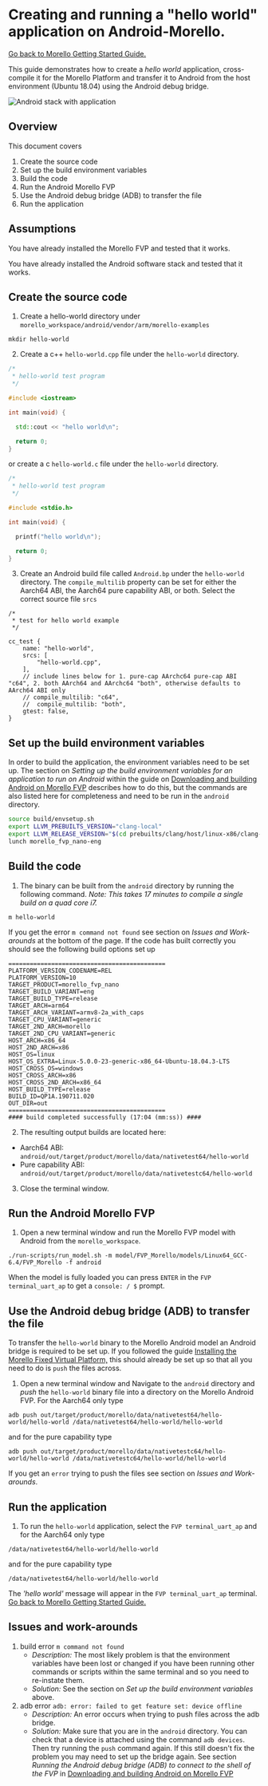 # Creating and running a "hello world" application on Android-Morello.
 [Go back to Morello Getting Started Guide.](./../../../morello-getting-started.md)

This guide demonstrates how to create a *hello world* application, cross-compile it for the Morello Platform and transfer it to Android from the host environment (Ubuntu 18.04) using the Android debug bridge.

![Android stack with application](./AndroidHelloWorld.gif)

## Overview

This document covers
1. Create the source code
2. Set up the build environment variables
3. Build the code
4. Run the Android Morello FVP
5. Use the Android debug bridge (ADB) to transfer the file
6. Run the application


## Assumptions

You have already installed the Morello FVP and tested that it works. 

You have already installed the Android software stack and tested that it works.

## Create the source code

1. Create a hello-world directory under `morello_workspace/android/vendor/arm/morello-examples` 

```
mkdir hello-world
```
2. Create a c++ `hello-world.cpp` file under the `hello-world` directory.

```c++
/*
 * hello-world test program
 */

#include <iostream>

int main(void) {

  std::cout << "hello world\n";

  return 0;
}
```
or create a c `hello-world.c` file under the `hello-world` directory.
```c
/*
 * hello-world test program
 */

#include <stdio.h>

int main(void) {

  printf("hello world\n");

  return 0;
}
```

3. Create an Android build file called `Android.bp` under the `hello-world` directory. The `compile_multilib` property can be set for either the Aarch64 ABI, the Aarch64 pure capability ABI, or both. Select the correct source file `srcs`

```
/*
 * test for hello world example
 */

cc_test {
    name: "hello-world",
    srcs: [
        "hello-world.cpp",
    ],
    // include lines below for 1. pure-cap AArchc64 pure-cap ABI "c64", 2. both AArch64 and AArchc64 "both", otherwise defaults to AArch64 ABI only
    // compile_multilib: "c64",
    //  compile_multilib: "both",
    gtest: false,
}
```

## Set up the build environment variables

In order to build the application, the environment variables need to be set up. The section on *Setting up the build environment variables for an application to run on Android* within the guide on [Downloading and building Android on Morello FVP](./morello/AndroidOnMorello/BuildingMorelloAndroid/BuildingAndroidOnMorello.md) describes how to do this, but the commands are also listed here for completeness and need to be run in the `android` directory.
```bash
source build/envsetup.sh
export LLVM_PREBUILTS_VERSION="clang-local"
export LLVM_RELEASE_VERSION="$(cd prebuilts/clang/host/linux-x86/clang-local/lib64/clang; echo *)"
lunch morello_fvp_nano-eng
```

## Build the code

1. The binary can be built from the `android` directory by running the following command. *Note: This takes 17 minutes to compile a single build on a quad core i7.*
```
m hello-world
```
If you get the error `m command not found` see section on *Issues and Work-arounds* at the bottom of the page. If the code has built correctly you should see the following build options set up 
```
============================================
PLATFORM_VERSION_CODENAME=REL
PLATFORM_VERSION=10
TARGET_PRODUCT=morello_fvp_nano
TARGET_BUILD_VARIANT=eng
TARGET_BUILD_TYPE=release
TARGET_ARCH=arm64
TARGET_ARCH_VARIANT=armv8-2a_with_caps
TARGET_CPU_VARIANT=generic
TARGET_2ND_ARCH=morello
TARGET_2ND_CPU_VARIANT=generic
HOST_ARCH=x86_64
HOST_2ND_ARCH=x86
HOST_OS=linux
HOST_OS_EXTRA=Linux-5.0.0-23-generic-x86_64-Ubuntu-18.04.3-LTS
HOST_CROSS_OS=windows
HOST_CROSS_ARCH=x86
HOST_CROSS_2ND_ARCH=x86_64
HOST_BUILD_TYPE=release
BUILD_ID=QP1A.190711.020
OUT_DIR=out
============================================
#### build completed successfully (17:04 (mm:ss)) ####
```

2. The resulting output builds are located here:

* Aarch64 ABI: `android/out/target/product/morello/data/nativetest64/hello-world`
* Pure capability ABI: `android/out/target/product/morello/data/nativetestc64/hello-world`

3. Close the terminal window.

## Run the Android Morello FVP

1. Open a new terminal window and run the Morello FVP model with Android from the `morello_workspace`.
```
./run-scripts/run_model.sh -m model/FVP_Morello/models/Linux64_GCC-6.4/FVP_Morello -f android
```
When the model is fully loaded you can press `ENTER` in the `FVP terminal_uart_ap` to get a `console: / $` prompt.

## Use the Android debug bridge (ADB) to transfer the file

To transfer the `hello-world` binary to the Morello Android model an Android bridge is required to be set up. If you followed the guide [Installing the Morello Fixed Virtual Platform,](./morello/MorelloPlatform/InstallingMorelloFVP.md) this should already be set up so that all you need to do is `push` the files across. 

1. Open a new terminal window and Navigate to the `android` directory and *push* the `hello-world` binary file into a directory on the Morello Android FVP. For the Aarch64 only type
```
adb push out/target/product/morello/data/nativetest64/hello-world/hello-world /data/nativetest64/hello-world/hello-world
```
and for the pure capability type
```
adb push out/target/product/morello/data/nativetestc64/hello-world/hello-world /data/nativetestc64/hello-world/hello-world
```
If you get an `error` trying to push the files see section on *Issues and Work-arounds*.

## Run the application
1. To run the `hello-world` application, select the `FVP terminal_uart_ap` and for the Aarch64 only type
```
/data/nativetest64/hello-world/hello-world
```
and for the pure capability type
```
/data/nativetest64/hello-world/hello-world
```
The *'hello world'* message will appear in the `FVP terminal_uart_ap` terminal.  [Go back to Morello Getting Started Guide.](./../../../morello-getting-started.md)
## Issues and work-arounds

1. build error `m command not found`
    * *Description:* The most likely problem is that the environment variables have been lost or changed if you have been running other commands or scripts within the same terminal and so you need to re-instate them. 
    * *Solution:* See the section on *Set up the build environment variables* above.
2. adb error `adb: error: failed to get feature set: device offline`
    * *Description:* An error occurs when trying to push files across the adb bridge.
    * *Solution:* Make sure that you are in the `android` directory. You can check that a device is attached using the command `adb devices`. Then try running the `push` command again. If this still doesn't fix the problem you may need to set up the bridge again. See section *Running the Android debug bridge (ADB) to connect to the shell of the FVP* in [Downloading and building Android on Morello FVP](./morello/AndroidOnMorello/BuildingMorelloAndroid/BuildingAndroidOnMorello.md) 